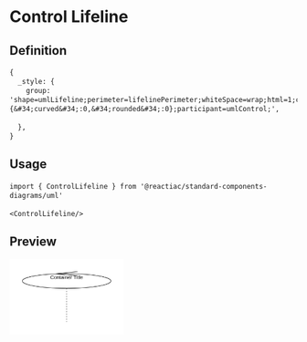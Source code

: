# Control Lifeline

## Definition

```
{
  _style: {
    group: 'shape=umlLifeline;perimeter=lifelinePerimeter;whiteSpace=wrap;html=1;container=1;dropTarget=0;collapsible=0;recursiveResize=0;outlineConnect=0;portConstraint=eastwest;newEdgeStyle={&#34;curved&#34;:0,&#34;rounded&#34;:0};participant=umlControl;',
    
  },
}
```

## Usage

```
import { ControlLifeline } from '@reactiac/standard-components-diagrams/uml'

<ControlLifeline/>
```

## Preview

<img src="./control-lifeline.png" width="200"/>
